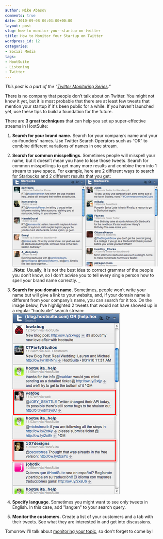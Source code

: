 ```yaml
---
author: Mike Abasov
comments: true
date: 2010-09-08 06:03:00+00:00
layout: post
slug: how-to-monitor-your-startup-on-twitter
title: How to Monitor Your Startup on Twitter
wordpress_id: 12
categories:
- Social Media
tags:
- HootSuite
- Listening
- Twitter
---
```


_This post is a part of the “[Twitter Monitoring Series](/2010/09/05/how-to-monitor-everything-on-twitter/).”_

There is no company that people don’t talk about on Twitter. You might not know it yet, but it is most probable that there are at least few tweets that mention your startup if it's been public for a while. If you haven't launched yet, use these tips to build a foundation for the future.

There are **3 great techniques** that can help you set up super-effective streams in HootSuite:



	
  1. **Search for your brand name.** Search for your company’s name and your co-founders' names. Use Twitter Search Operators such as “OR” to combine different variations of names in one stream.

	
  2. **Search for common misspellings.** Sometimes people will misspell your name, but it doesn’t mean you have to lose those tweets. Search for common misspellings to get many more results and combine them into 1 stream to save space. For example, here are 2 different ways to search for Starbucks and 2 different results that you get:
![Common Misspellings](/wp-content/uploads/2012/06/tumblr_l8d6e48C9Q1qa9j4k.png)
_**Note:** Usually, it is not the best idea to correct grammar of the people you don’t know, so I don’t advise you to tell every single person how to spell your brand name correctly. _

	
  3. **Search for you domain name.** Sometimes, people won’t write your name but will give a link to your website, and, if your domain name is different from your company’s name, you can search for it too. On the image below, I’ve highlighted 2 tweets that would not have showed up in a regular “hootsuite” search stream:
![Search Results](/wp-content/uploads/2012/06/tumblr_l8d6gaS3Xb1qa9j4k.png)

	
  4. **Specify language.** Sometimes you might want to see only tweets in English. In this case, add "lang:en" to your search query.

	
  5. **Monitor the customers.** Create a list of your customers and a tab with their tweets. See what they are interested in and get into discussions.


Tomorrow I'll talk about [monitoring your topic](/post/1087415091/how-to-monitor-your-topic-on-twitter), so don't forget to come by!
